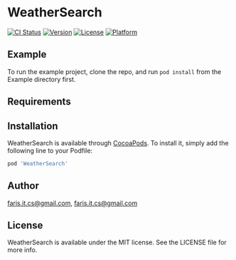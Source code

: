 # WeatherSearch

[![CI Status](https://img.shields.io/travis/faris.it.cs@gmail.com/WeatherSearch.svg?style=flat)](https://travis-ci.org/faris.it.cs@gmail.com/WeatherSearch)
[![Version](https://img.shields.io/cocoapods/v/WeatherSearch.svg?style=flat)](https://cocoapods.org/pods/WeatherSearch)
[![License](https://img.shields.io/cocoapods/l/WeatherSearch.svg?style=flat)](https://cocoapods.org/pods/WeatherSearch)
[![Platform](https://img.shields.io/cocoapods/p/WeatherSearch.svg?style=flat)](https://cocoapods.org/pods/WeatherSearch)

## Example

To run the example project, clone the repo, and run `pod install` from the Example directory first.

## Requirements

## Installation

WeatherSearch is available through [CocoaPods](https://cocoapods.org). To install
it, simply add the following line to your Podfile:

```ruby
pod 'WeatherSearch'
```

## Author

faris.it.cs@gmail.com, faris.it.cs@gmail.com

## License

WeatherSearch is available under the MIT license. See the LICENSE file for more info.
